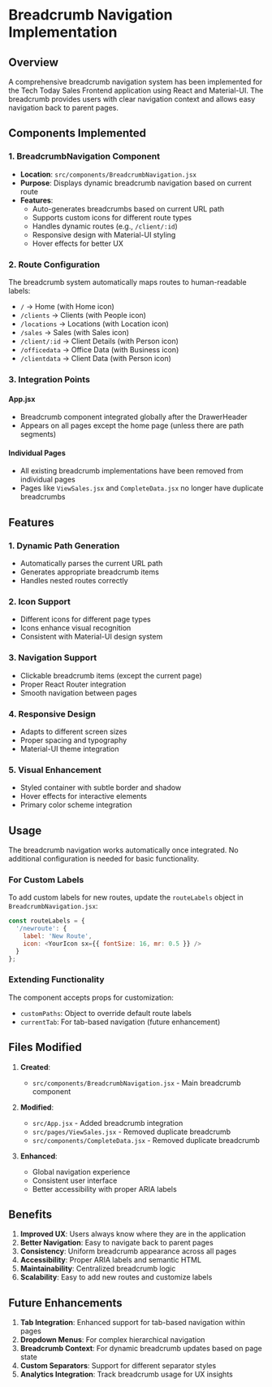 # Breadcrumb Navigation Implementation

## Overview

A comprehensive breadcrumb navigation system has been implemented for the Tech Today Sales Frontend application using React and Material-UI. The breadcrumb provides users with clear navigation context and allows easy navigation back to parent pages.

## Components Implemented

### 1. BreadcrumbNavigation Component
- **Location**: `src/components/BreadcrumbNavigation.jsx`
- **Purpose**: Displays dynamic breadcrumb navigation based on current route
- **Features**:
  - Auto-generates breadcrumbs based on current URL path
  - Supports custom icons for different route types
  - Handles dynamic routes (e.g., `/client/:id`)
  - Responsive design with Material-UI styling
  - Hover effects for better UX

### 2. Route Configuration
The breadcrumb system automatically maps routes to human-readable labels:

- `/` → Home (with Home icon)
- `/clients` → Clients (with People icon)
- `/locations` → Locations (with Location icon)
- `/sales` → Sales (with Sales icon)
- `/client/:id` → Client Details (with Person icon)
- `/officedata` → Office Data (with Business icon)
- `/clientdata` → Client Data (with Person icon)

### 3. Integration Points

#### App.jsx
- Breadcrumb component integrated globally after the DrawerHeader
- Appears on all pages except the home page (unless there are path segments)

#### Individual Pages
- All existing breadcrumb implementations have been removed from individual pages
- Pages like `ViewSales.jsx` and `CompleteData.jsx` no longer have duplicate breadcrumbs

## Features

### 1. Dynamic Path Generation
- Automatically parses the current URL path
- Generates appropriate breadcrumb items
- Handles nested routes correctly

### 2. Icon Support
- Different icons for different page types
- Icons enhance visual recognition
- Consistent with Material-UI design system

### 3. Navigation Support
- Clickable breadcrumb items (except the current page)
- Proper React Router integration
- Smooth navigation between pages

### 4. Responsive Design
- Adapts to different screen sizes
- Proper spacing and typography
- Material-UI theme integration

### 5. Visual Enhancement
- Styled container with subtle border and shadow
- Hover effects for interactive elements
- Primary color scheme integration

## Usage

The breadcrumb navigation works automatically once integrated. No additional configuration is needed for basic functionality.

### For Custom Labels
To add custom labels for new routes, update the `routeLabels` object in `BreadcrumbNavigation.jsx`:

```javascript
const routeLabels = {
  '/newroute': { 
    label: 'New Route', 
    icon: <YourIcon sx={{ fontSize: 16, mr: 0.5 }} /> 
  }
};
```

### Extending Functionality
The component accepts props for customization:
- `customPaths`: Object to override default route labels
- `currentTab`: For tab-based navigation (future enhancement)

## Files Modified

1. **Created**:
   - `src/components/BreadcrumbNavigation.jsx` - Main breadcrumb component

2. **Modified**:
   - `src/App.jsx` - Added breadcrumb integration
   - `src/pages/ViewSales.jsx` - Removed duplicate breadcrumb
   - `src/components/CompleteData.jsx` - Removed duplicate breadcrumb

3. **Enhanced**:
   - Global navigation experience
   - Consistent user interface
   - Better accessibility with proper ARIA labels

## Benefits

1. **Improved UX**: Users always know where they are in the application
2. **Better Navigation**: Easy to navigate back to parent pages
3. **Consistency**: Uniform breadcrumb appearance across all pages
4. **Accessibility**: Proper ARIA labels and semantic HTML
5. **Maintainability**: Centralized breadcrumb logic
6. **Scalability**: Easy to add new routes and customize labels

## Future Enhancements

1. **Tab Integration**: Enhanced support for tab-based navigation within pages
2. **Dropdown Menus**: For complex hierarchical navigation
3. **Breadcrumb Context**: For dynamic breadcrumb updates based on page state
4. **Custom Separators**: Support for different separator styles
5. **Analytics Integration**: Track breadcrumb usage for UX insights
